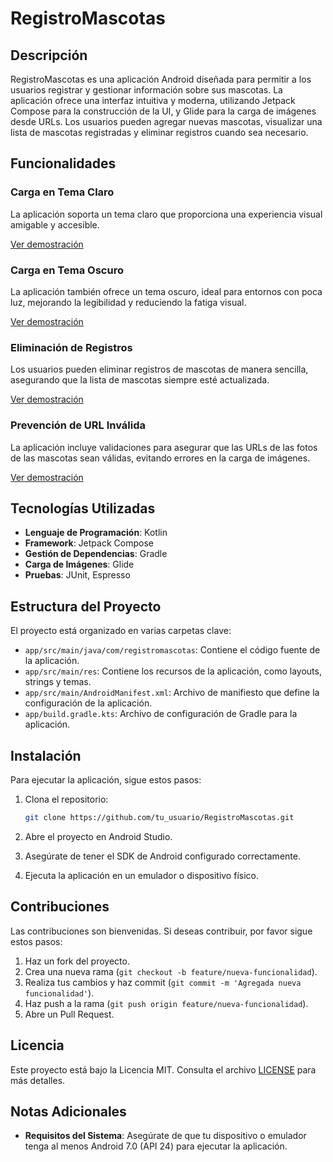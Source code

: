 # RegistroMascotas

## Descripción

RegistroMascotas es una aplicación Android diseñada para permitir a los usuarios registrar y gestionar información sobre sus mascotas. La aplicación ofrece una interfaz intuitiva y moderna, utilizando Jetpack Compose para la construcción de la UI, y Glide para la carga de imágenes desde URLs. Los usuarios pueden agregar nuevas mascotas, visualizar una lista de mascotas registradas y eliminar registros cuando sea necesario.

## Funcionalidades

### Carga en Tema Claro
La aplicación soporta un tema claro que proporciona una experiencia visual amigable y accesible.

[Ver demostración](https://github.com/user-attachments/assets/56f5a8f1-e211-4c45-8b14-8cb48b3c2abd)

### Carga en Tema Oscuro
La aplicación también ofrece un tema oscuro, ideal para entornos con poca luz, mejorando la legibilidad y reduciendo la fatiga visual.

[Ver demostración](https://github.com/user-attachments/assets/5d90a3d2-d5a8-42a0-a03d-600201ebb832)

### Eliminación de Registros
Los usuarios pueden eliminar registros de mascotas de manera sencilla, asegurando que la lista de mascotas siempre esté actualizada.

[Ver demostración](https://github.com/user-attachments/assets/91b4ffe4-78e9-4837-bb5d-eb1c4b66e6af)

### Prevención de URL Inválida
La aplicación incluye validaciones para asegurar que las URLs de las fotos de las mascotas sean válidas, evitando errores en la carga de imágenes.

[Ver demostración](https://github.com/user-attachments/assets/febed93b-bf82-4331-9ff8-69b1d92a3336)

## Tecnologías Utilizadas

- **Lenguaje de Programación**: Kotlin
- **Framework**: Jetpack Compose
- **Gestión de Dependencias**: Gradle
- **Carga de Imágenes**: Glide
- **Pruebas**: JUnit, Espresso

## Estructura del Proyecto

El proyecto está organizado en varias carpetas clave:

- `app/src/main/java/com/registromascotas`: Contiene el código fuente de la aplicación.
- `app/src/main/res`: Contiene los recursos de la aplicación, como layouts, strings y temas.
- `app/src/main/AndroidManifest.xml`: Archivo de manifiesto que define la configuración de la aplicación.
- `app/build.gradle.kts`: Archivo de configuración de Gradle para la aplicación.

## Instalación

Para ejecutar la aplicación, sigue estos pasos:

1. Clona el repositorio:
   ```bash
   git clone https://github.com/tu_usuario/RegistroMascotas.git
   ```

2. Abre el proyecto en Android Studio.

3. Asegúrate de tener el SDK de Android configurado correctamente.

4. Ejecuta la aplicación en un emulador o dispositivo físico.

## Contribuciones

Las contribuciones son bienvenidas. Si deseas contribuir, por favor sigue estos pasos:

1. Haz un fork del proyecto.
2. Crea una nueva rama (`git checkout -b feature/nueva-funcionalidad`).
3. Realiza tus cambios y haz commit (`git commit -m 'Agregada nueva funcionalidad'`).
4. Haz push a la rama (`git push origin feature/nueva-funcionalidad`).
5. Abre un Pull Request.

## Licencia

Este proyecto está bajo la Licencia MIT. Consulta el archivo [LICENSE](LICENSE) para más detalles.

## Notas Adicionales

- **Requisitos del Sistema**: Asegúrate de que tu dispositivo o emulador tenga al menos Android 7.0 (API 24) para ejecutar la aplicación.

